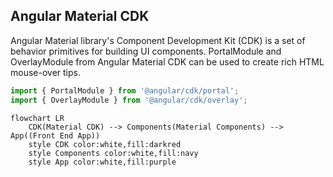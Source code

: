 ## Angular Material CDK
Angular Material library's Component Development Kit (CDK) is a set of behavior primitives for building UI components. PortalModule and OverlayModule from Angular Material CDK can be used to create rich HTML mouse-over tips.

```typescript
import { PortalModule } from '@angular/cdk/portal';
import { OverlayModule } from '@angular/cdk/overlay';
```

```mermaid
flowchart LR
	CDK(Material CDK) --> Components(Material Components) --> App((Front End App))
	style CDK color:white,fill:darkred
	style Components color:white,fill:navy
	style App color:white,fill:purple
```
